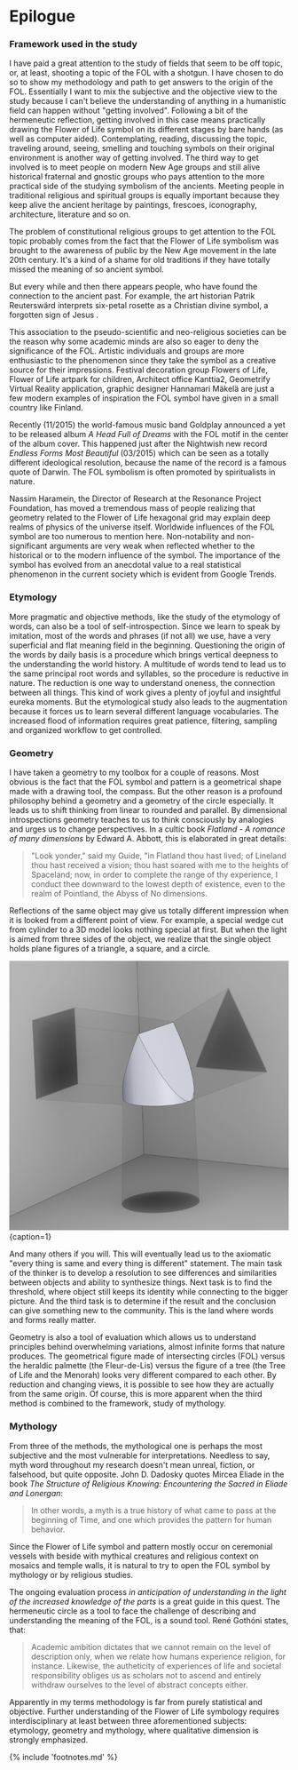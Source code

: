 # Epilogue


### Framework used in the study

I have paid a great attention to the study of fields that seem to be off topic, or, at least, shooting a topic of the FOL with a shotgun. I have chosen to do so to show my methodology and path to get answers to the origin of the FOL. Essentially I want to mix the subjective and the objective view to the study because I can't believe the understanding of anything in a humanistic field can happen without "getting involved". Following a bit of the hermeneutic reflection<!-- cite author="René Gothóni" title="Words Matter. Hermeneutics in the Study of Religions" date="2011" location="" type="book" href="#" -->, getting involved in this case means practically drawing the Flower of Life symbol on its different stages by bare hands (as well as computer aided). Contemplating, reading, discussing the topic, traveling around, seeing, smelling and touching symbols on their original environment is another way of getting involved. The third way to get involved is to meet people on modern New Age groups and still alive historical fraternal and gnostic groups who pays attention to the more practical side of the studying symbolism of the ancients. Meeting people in traditional religious and spiritual groups is equally important because they keep alive the ancient heritage by paintings, frescoes, iconography, architecture, literature and so on.

The problem of constitutional religious groups to get attention to the FOL topic probably comes from the fact that the Flower of Life symbolism was brought to the awareness of public by the New Age movement in the late 20th century. It's a kind of a shame for old traditions if they have totally missed the meaning of so ancient symbol.

But every while and then there appears people, who have found the connection to the ancient past. For example, the art historian Patrik Reuterswärd interprets six-petal rosette as a Christian divine symbol, a forgotten sign of Jesus<!-- cite author="Patrik Reuterswärd" title="Forgotten symbols of God (Stockholm studies in history of art)" date="1986" location="Pages 103-105" type="book" href="#" --> <!-- cite author="Dalia-Ruth Halperin" title="Illuminating in Micrography: The Catalan Micrography" date="2013" location="Page 185, footnote" type="book" href="#" -->.

This association to the pseudo-scientific and neo-religious societies can be the reason why some academic minds are also so eager to deny the significance of the FOL. Artistic individuals and groups are more enthusiastic to the phenomenon since they take the symbol as a creative source for their impressions. Festival decoration group Flowers of Life<!-- cite author="flowersoflife.net" title="Flower of Life decorations" date="" location="" type="website" href="http://www.flowersoflife.net/" -->, Flower of Life artpark for children<!-- cite author="karlsson-sutisna.com" title="Flower Of Life Artpark" date="" location="" type="website" href="http://www.artpark.karlsson-sutisna.com/" -->, Architect office Kanttia2<!-- cite author="kanttia2.fi" title="Kanttia 2 architect office" date="" location="" type="website" href="http://kanttia2.fi/" -->, Geometrify Virtual Reality application<!-- cite author="geometrify.net" title="Geometrify - Music for Your Eyes" date="" location="" type="website" href="http://geometrify.net/" -->, graphic designer Hannamari Mäkelä<!-- cite author="hannamarimakela.com" title="Geometric paintings" date="" location="" type="website" href="http://www.hannamarimakela.com/Geometriset-maalaukset-Geometric-paintings/" --> are just a few modern examples of inspiration the FOL symbol have given in a small country like Finland.

Recently (11/2015) the world-famous music band Goldplay announced a yet to be released album *A Head Full of Dreams* with the FOL motif in the center of the album cover<!-- cite author="musictimes.com" title="Coldplay New Album A Head Full of Dreams Release Date, Tracklist, Cover and Single Revealed" date="" location="" type="website" href="http://www.musictimes.com/articles/53680/20151106/coldplay-new-album-head-full-dreams-release-date-tracklist-cover.htm" -->. This happened just after the Nightwish new record *Endless Forms Most Beautiful* (03/2015) which can be seen as a totally different ideological resolution, because the name of the record is a famous quote of Darwin. The FOL symbolism is often promoted by spiritualists in nature.

Nassim Haramein, the Director of Research at the Resonance Project Foundation<!-- cite author="resonance.is" title="Resonance Project Foundation" date="" location="" type="website" href="http://resonance.is/" -->, has moved a tremendous mass of people realizing that geometry related to the Flower of Life hexagonal grid may explain deep realms of physics of the universe itself. Worldwide influences of the FOL symbol are too numerous to mention here. Non-notability and non-significant arguments are very weak when reflected whether to the historical or to the modern influence of the symbol. The importance of the symbol has evolved from an anecdotal value to a real statistical phenomenon in the current society which is evident from Google Trends<!-- cite author="google.com" title="Flower of Life - Google Trends" date="" location="" type="website" href="https://www.google.com/trends/explore#q=%2Fm%2F06f1ff&cmpt=q&tz=Etc%2FGMT-2" -->.


### Etymology

More pragmatic and objective methods, like the study of the etymology of words, can also be a tool of self-introspection. Since we learn to speak by imitation, most of the words and phrases (if not all) we use, have a very superficial and flat meaning field in the beginning. Questioning the origin of the words by daily basis is a procedure which brings vertical deepness to the understanding the world history. A multitude of words tend to lead us to the same principal root words and syllables, so the procedure is reductive in nature. The reduction is one way to understand oneness, the connection between all things. This kind of work gives a plenty of joyful and insightful eureka moments. But the etymological study also leads to the augmentation because it forces us to learn several different language vocabularies. The increased flood of information requires great patience, filtering, sampling and organized workflow to get controlled.


### Geometry

I have taken a geometry to my toolbox for a couple of reasons. Most obvious is the fact that the FOL symbol and pattern is a geometrical shape made with a drawing tool, the compass. But the other reason is a profound philosophy behind a geometry and a geometry of the circle especially. It leads us to shift thinking from linear to rounded and parallel. By dimensional introspections geometry teaches to us to think consciously by analogies and urges us to change perspectives. In a cultic book *Flatland - A romance of many dimensions* by Edward A. Abbott, this is elaborated in great details:

> "Look yonder," said my Guide, "in Flatland thou hast lived; of Lineland thou hast received a vision; thou hast soared with me to the heights of Spaceland; now, in order to complete the range of thy experience, I conduct thee downward to the lowest depth of existence, even to the realm of Pointland, the Abyss of No dimensions.<!-- cite author="Edward A. Abbott" title="Flatland - A romance of many dimensions" date="1891" location="Chapter 20" type="book" href="http://www.geom.uiuc.edu/~banchoff/Flatland/" -->

Reflections of the same object may give us totally different impression when it is looked from a different point of view. For example, a special wedge cut from cylinder to a 3D model looks nothing special at first. But when the light is aimed from three sides of the object, we realize that the single object holds plane figures of a triangle, a square, and a circle.

![Cylindrical wedge projections](/media/3dobject.png){caption=1}

And many others if you will. This will eventually lead us to the axiomatic "every thing is same and every thing is different" statement. The main task of the thinker is to develop a resolution to see differences and similarities between objects and ability to synthesize things. Next task is to find the threshold, where object still keeps its identity while connecting to the bigger picture. And the third task is to determine if the result and the conclusion can give something new to the community. This is the land where words and forms really matter.

Geometry is also a tool of evaluation which allows us to understand principles behind overwhelming variations, almost infinite forms that nature produces. The geometrical figure made of intersecting circles (FOL) versus the heraldic palmette (the Fleur-de-Lis) versus the figure of a tree (the Tree of Life and the Menorah) looks very different compared to each other. By reduction and changing views, it is possible to see how they are actually from the same origin. Of course, this is more apparent when the third method is combined to the framework, study of mythology.


### Mythology

From three of the methods, the mythological one is perhaps the most subjective and the most vulnerable for interpretations. Needless to say, myth word throughout my research doesn't mean unreal, fiction, or falsehood, but quite opposite. John D. Dadosky quotes Mircea Eliade in the book *The Structure of Religious Knowing: Encountering the Sacred in Eliade and Lonergan*:

> In other words, a myth is a true history of what came to pass at the beginning of Time, and one which provides the pattern for human behavior.<!-- cite author="John D. Dadosky" title="The Structure of Religious Knowing: Encountering the Sacred in Eliade and Lonergan" date="2004" location="" type="book" href="#" -->

Since the Flower of Life symbol and pattern mostly occur on ceremonial vessels with beside with mythical creatures and religious context on mosaics and temple walls, it is natural to try to open the FOL symbol by mythology or by religious studies.

The ongoing evaluation process *in anticipation of understanding in the light of the increased knowledge of the parts* is a great guide in this quest. The hermeneutic circle as a tool to face the challenge of describing and understanding the meaning of the FOL, is a sound tool. René Gothóni states, that:

> Academic ambition dictates that we cannot remain on the level of description only, when we relate how humans experience religion, for instance. Likewise, the autheticity of experiences of life and societal responsibility obliges us as scholars not to ascend and entirely withdraw ourselves to the level of abstract concepts either.<!-- cite author="René Gothóni" title="Words Matter. Hermeneutics in the Study of Religions" date="2011" location="Page 1" type="book" href="#" -->

Apparently in my terms methodology is far from purely statistical and objective. Further understanding of the Flower of Life symbology requires interdisciplinary at least between three aforementioned subjects: etymology, geometry and mythology, where qualitative dimension is strongly emphasized.  

{% include 'footnotes.md' %}
